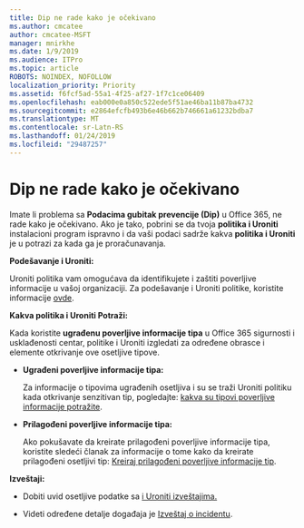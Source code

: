 ```yaml
---
title: Dip ne rade kako je očekivano
ms.author: cmcatee
author: cmcatee-MSFT
manager: mnirkhe
ms.date: 1/9/2019
ms.audience: ITPro
ms.topic: article
ROBOTS: NOINDEX, NOFOLLOW
localization_priority: Priority
ms.assetid: f6fcf5ad-55a1-4f25-af27-1f7c1ce06409
ms.openlocfilehash: eab000e0a850c522ede5f51ae46ba11b87ba4732
ms.sourcegitcommit: e2864efcfb493b6e46b662b746661a61232bdba7
ms.translationtype: MT
ms.contentlocale: sr-Latn-RS
ms.lasthandoff: 01/24/2019
ms.locfileid: "29487257"
---
```

# <a name="dlp-not-working-as-expected"></a>Dip ne rade kako je očekivano

Imate li problema sa **Podacima gubitak prevencije (Dip)** u Office 365, ne rade kako je očekivano. Ako je tako, pobrini se da tvoja **politika i Uroniti** instalacioni program ispravno i da vaši podaci sadrže kakva **politika i Uroniti** je u potrazi za kada ga je proračunavanja. 
  
 **Podešavanje i Uroniti:**
  
Uroniti politika vam omogućava da identifikujete i zaštiti poverljive informacije u vašoj organizaciji. Za podešavanje i Uroniti politike, koristite informacije [ovde](https://docs.microsoft.com/en-us/office365/securitycompliance/prevent-data-loss#set-up-dlp).
  
 **Kakva politika i Uroniti Potraži:**
  
Kada koristite **ugrađenu poverljive informacije tipa** u Office 365 sigurnosti i usklađenosti centar, politike i Uroniti izgledati za određene obrasce i elemente otkrivanje ove osetljive tipove. 
  
- **Ugrađeni poverljive informacije tipa:**
    
    Za informacije o tipovima ugrađenih osetljiva i su se traži Uroniti politiku kada otkrivanje senzitivan tip, pogledajte: [kakva su tipovi poverljive informacije potražite](https://docs.microsoft.com/en-us/office365/securitycompliance/what-the-sensitive-information-types-look-for).
    
- **Prilagođeni poverljive informacije tipa:**
    
    Ako pokušavate da kreirate prilagođeni poverljive informacije tipa, koristite sledeći članak za informacije o tome kako da kreirate prilagođeni osetljivi tip: [Kreiraj prilagođeni poverljive informacije tip](https://docs.microsoft.com/en-us/office365/securitycompliance/create-a-custom-sensitive-information-type).
    
 **Izveštaji:**
  
- Dobiti uvid osetljive podatke sa [i Uroniti izveštajima.](https://docs.microsoft.com/en-us/office365/securitycompliance/data-loss-prevention-policies#dlp-reports)
    
- Videti određene detalje događaja je [Izveštaj o incidentu](https://docs.microsoft.com/en-us/office365/securitycompliance/data-loss-prevention-policies#incident-reports).
    

